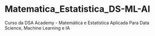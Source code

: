 # Matematica_Estatistica_DS-ML-AI
Curso da DSA Academy - Matemática e Estatística Aplicada Para Data Science, Machine Learning e IA
